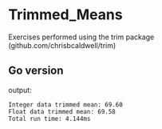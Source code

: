 # Trimmed_Means
Exercises performed using the trim package (github.com/chrisbcaldwell/trim)




## Go version

output:

```
Integer data trimmed mean: 69.60
Float data trimmed mean: 69.58
Total run time: 4.144ms
```
